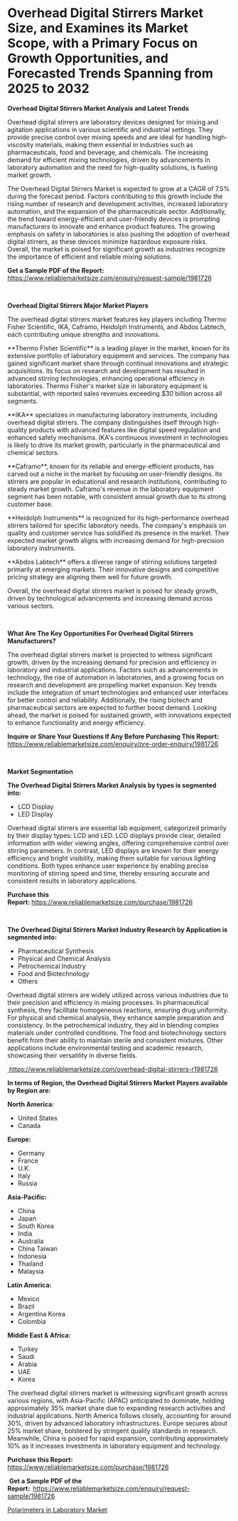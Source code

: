 <p><h1>Overhead Digital Stirrers Market Size, and Examines its Market Scope, with a Primary Focus on Growth Opportunities, and Forecasted Trends Spanning from 2025 to 2032</h1></p><p><strong>Overhead Digital Stirrers Market Analysis and Latest Trends</strong></p>
<p><p>Overhead digital stirrers are laboratory devices designed for mixing and agitation applications in various scientific and industrial settings. They provide precise control over mixing speeds and are ideal for handling high-viscosity materials, making them essential in industries such as pharmaceuticals, food and beverage, and chemicals. The increasing demand for efficient mixing technologies, driven by advancements in laboratory automation and the need for high-quality solutions, is fueling market growth.</p><p>The Overhead Digital Stirrers Market is expected to grow at a CAGR of 7.5% during the forecast period. Factors contributing to this growth include the rising number of research and development activities, increased laboratory automation, and the expansion of the pharmaceuticals sector. Additionally, the trend toward energy-efficient and user-friendly devices is prompting manufacturers to innovate and enhance product features. The growing emphasis on safety in laboratories is also pushing the adoption of overhead digital stirrers, as these devices minimize hazardous exposure risks. Overall, the market is poised for significant growth as industries recognize the importance of efficient and reliable mixing solutions.</p></p>
<p><strong>Get a Sample PDF of the Report:&nbsp;</strong> <a href="https://www.reliablemarketsize.com/enquiry/request-sample/1981726?utm_campaign=2472&utm_medium=2&utm_source=Github&utm_content=ia&utm_term=02032025&utm_id=overhead-digital-stirrers">https://www.reliablemarketsize.com/enquiry/request-sample/1981726</a></p>
<p>&nbsp;</p>
<p><strong>Overhead Digital Stirrers Major Market Players</strong></p>
<p><p>The overhead digital stirrers market features key players including Thermo Fisher Scientific, IKA, Caframo, Heidolph Instruments, and Abdos Labtech, each contributing unique strengths and innovations.</p><p>**Thermo Fisher Scientific** is a leading player in the market, known for its extensive portfolio of laboratory equipment and services. The company has gained significant market share through continual innovations and strategic acquisitions. Its focus on research and development has resulted in advanced stirring technologies, enhancing operational efficiency in laboratories. Thermo Fisher's market size in laboratory equipment is substantial, with reported sales revenues exceeding $30 billion across all segments.</p><p>**IKA** specializes in manufacturing laboratory instruments, including overhead digital stirrers. The company distinguishes itself through high-quality products with advanced features like digital speed regulation and enhanced safety mechanisms. IKA's continuous investment in technologies is likely to drive its market growth, particularly in the pharmaceutical and chemical sectors.</p><p>**Caframo**, known for its reliable and energy-efficient products, has carved out a niche in the market by focusing on user-friendly designs. Its stirrers are popular in educational and research institutions, contributing to steady market growth. Caframo's revenue in the laboratory equipment segment has been notable, with consistent annual growth due to its strong customer base.</p><p>**Heidolph Instruments** is recognized for its high-performance overhead stirrers tailored for specific laboratory needs. The company's emphasis on quality and customer service has solidified its presence in the market. Their expected market growth aligns with increasing demand for high-precision laboratory instruments.</p><p>**Abdos Labtech** offers a diverse range of stirring solutions targeted primarily at emerging markets. Their innovative designs and competitive pricing strategy are aligning them well for future growth.</p><p>Overall, the overhead digital stirrers market is poised for steady growth, driven by technological advancements and increasing demand across various sectors.</p></p>
<p>&nbsp;</p>
<p><strong>What Are The Key Opportunities For Overhead Digital Stirrers Manufacturers?</strong></p>
<p><p>The overhead digital stirrers market is projected to witness significant growth, driven by the increasing demand for precision and efficiency in laboratory and industrial applications. Factors such as advancements in technology, the rise of automation in laboratories, and a growing focus on research and development are propelling market expansion. Key trends include the integration of smart technologies and enhanced user interfaces for better control and reliability. Additionally, the rising biotech and pharmaceutical sectors are expected to further boost demand. Looking ahead, the market is poised for sustained growth, with innovations expected to enhance functionality and energy efficiency.</p></p>
<p><strong>Inquire or Share Your Questions If Any Before Purchasing This Report:</strong> <a href="https://www.reliablemarketsize.com/enquiry/pre-order-enquiry/1981726?utm_campaign=2472&utm_medium=2&utm_source=Github&utm_content=ia&utm_term=02032025&utm_id=overhead-digital-stirrers">https://www.reliablemarketsize.com/enquiry/pre-order-enquiry/1981726</a></p>
<p>&nbsp;</p>
<p><strong>Market Segmentation</strong></p>
<p><strong>The Overhead Digital Stirrers Market Analysis by types is segmented into:</strong></p>
<p><ul><li>LCD Display</li><li>LED Display</li></ul></p>
<p><p>Overhead digital stirrers are essential lab equipment, categorized primarily by their display types: LCD and LED. LCD displays provide clear, detailed information with wider viewing angles, offering comprehensive control over stirring parameters. In contrast, LED displays are known for their energy efficiency and bright visibility, making them suitable for various lighting conditions. Both types enhance user experience by enabling precise monitoring of stirring speed and time, thereby ensuring accurate and consistent results in laboratory applications.</p></p>
<p><strong>Purchase this Report:&nbsp;</strong><a href="https://www.reliablemarketsize.com/purchase/1981726?utm_campaign=2472&utm_medium=2&utm_source=Github&utm_content=ia&utm_term=02032025&utm_id=overhead-digital-stirrers">https://www.reliablemarketsize.com/purchase/1981726</a></p>
<p>&nbsp;</p>
<p><strong>The Overhead Digital Stirrers Market Industry Research by Application is segmented into:</strong></p>
<p><ul><li>Pharmaceutical Synthesis</li><li>Physical and Chemical Analysis</li><li>Petrochemical Industry</li><li>Food and Biotechnology</li><li>Others</li></ul></p>
<p><p>Overhead digital stirrers are widely utilized across various industries due to their precision and efficiency in mixing processes. In pharmaceutical synthesis, they facilitate homogeneous reactions, ensuring drug uniformity. For physical and chemical analysis, they enhance sample preparation and consistency. In the petrochemical industry, they aid in blending complex materials under controlled conditions. The food and biotechnology sectors benefit from their ability to maintain sterile and consistent mixtures. Other applications include environmental testing and academic research, showcasing their versatility in diverse fields.</p></p>
<p><a href="https://www.reliablemarketsize.com/overhead-digital-stirrers-r1981726?utm_campaign=2472&utm_medium=2&utm_source=Github&utm_content=ia&utm_term=02032025&utm_id=overhead-digital-stirrers">&nbsp;https://www.reliablemarketsize.com/overhead-digital-stirrers-r1981726</a></p>
<p><strong>In terms of Region, the Overhead Digital Stirrers Market Players available by Region are:</strong></p>
<p>
    <p> <strong> North America: </strong>
        <ul>
            <li>United States</li>
            <li>Canada</li>
        </ul>
        </p> 
    <p> <strong> Europe: </strong>
        <ul>
            <li>Germany</li>
            <li>France</li>
            <li>U.K.</li>
            <li>Italy</li>
            <li>Russia</li>
        </ul>
        </p> 
    <p> <strong> Asia-Pacific: </strong>
        <ul>
            <li>China</li>
            <li>Japan</li>
            <li>South Korea</li>
            <li>India</li>
            <li>Australia</li>
            <li>China Taiwan</li>
            <li>Indonesia</li>
            <li>Thailand</li>
            <li>Malaysia</li>
        </ul>
        </p> 
    <p> <strong> Latin America: </strong>
        <ul>
            <li>Mexico</li>
            <li>Brazil</li>
            <li>Argentina Korea</li>
            <li>Colombia</li>
        </ul>
        </p> 
    <p> <strong> Middle East & Africa: </strong>
        <ul>
            <li>Turkey</li>
            <li>Saudi</li>
            <li>Arabia</li>
            <li>UAE</li>
            <li>Korea</li>
        </ul>
    </p>
    </p>
<p><p>The overhead digital stirrers market is witnessing significant growth across various regions, with Asia-Pacific (APAC) anticipated to dominate, holding approximately 35% market share due to expanding research activities and industrial applications. North America follows closely, accounting for around 30%, driven by advanced laboratory infrastructures. Europe secures about 25% market share, bolstered by stringent quality standards in research. Meanwhile, China is poised for rapid expansion, contributing approximately 10% as it increases investments in laboratory equipment and technology.</p></p>
<p><strong>Purchase this Report: </strong><a href="https://www.reliablemarketsize.com/purchase/1981726?utm_campaign=2472&utm_medium=2&utm_source=Github&utm_content=ia&utm_term=02032025&utm_id=overhead-digital-stirrers">https://www.reliablemarketsize.com/purchase/1981726</a></p>
<p>&nbsp;<strong>Get a Sample PDF of the Report:&nbsp;&nbsp;</strong><a href="https://www.reliablemarketsize.com/enquiry/request-sample/1981726?utm_campaign=2472&utm_medium=2&utm_source=Github&utm_content=ia&utm_term=02032025&utm_id=overhead-digital-stirrers">https://www.reliablemarketsize.com/enquiry/request-sample/1981726</a></p>
<p><strong></strong></p>
<p><p><a href="https://github.com/shirleenfraker87/Market-Research-Report-List-1/blob/main/polarimeters-in-laboratory-market.md?utm_campaign=2472&utm_medium=2&utm_source=Github&utm_content=ia&utm_term=02032025&utm_id=overhead-digital-stirrers">Polarimeters in Laboratory Market</a></p></p>